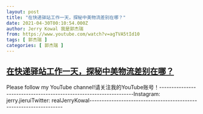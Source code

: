 ```yaml
---
layout: post
title: "在快递驿站工作一天，探秘中美物流差别在哪？"
date: 2021-04-30T00:10:54.000Z
author: Jerry Kowal 我是郭杰瑞
from: https://www.youtube.com/watch?v=agTVA5tId10
tags: [ 郭杰瑞 ]
categories: [ 郭杰瑞 ]
---
```

<!--1619741454000-->
[在快递驿站工作一天，探秘中美物流差别在哪？](https://www.youtube.com/watch?v=agTVA5tId10)
------

<div>
Please follow my YouTube channel!请关注我的YouTube账号！-------------------------------------------------------------------Instagram:  jerry.jieruiTwitter:  realJerryKowal-------------------------------------------------------------------
</div>
